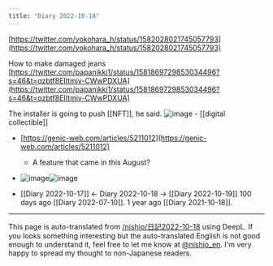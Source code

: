 ```yaml
---
title: "Diary 2022-10-18"
---
```



[https://twitter.com/yokohara_h/status/1582028021745057793](https://twitter.com/yokohara_h/status/1582028021745057793)

How to make damaged jeans
[https://twitter.com/papanikki1/status/1581869729853034496?s=46&t=qzbtf8EIItmiv-CWwPDXUA](https://twitter.com/papanikki1/status/1581869729853034496?s=46&t=qzbtf8EIItmiv-CWwPDXUA)

The installer is going to push [[NFT]], he said.
![image](https://gyazo.com/8705f2f314f4baddad874fbf8473e0d4/thumb/1000)
    - [[digital collectible]]
- [https://genic-web.com/articles/5211012](https://genic-web.com/articles/5211012)
    - A feature that came in this August?
- ![image](https://gyazo.com/b59bf6cc2645b3ece46a165111ae8862/thumb/1000)![image](https://gyazo.com/948f1fdae01ce590323b5543564bd846/thumb/1000)



- [[Diary 2022-10-17]] ← Diary 2022-10-18 → [[Diary 2022-10-19]]
100 days ago [[Diary 2022-07-10]].
1 year ago [[Diary 2021-10-18]].
---
This page is auto-translated from [/nishio/日記2022-10-18](https://scrapbox.io/nishio/日記2022-10-18) using DeepL. If you looks something interesting but the auto-translated English is not good enough to understand it, feel free to let me know at [@nishio_en](https://twitter.com/nishio_en). I'm very happy to spread my thought to non-Japanese readers.